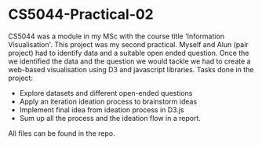# CS5044-Practical-02
CS5044 was a module in my MSc with the course title 'Information Visualisation'. This project was my second practical.
Myself and Alun (pair project) had to identify data and a suitable open ended question. Once the we identified the data and the question we would tackle we had to create a web-based visualisation using D3 and javascript libraries. Tasks done in the project:
 
 * Explore datasets and different open-ended questions
 * Apply an iteration ideation process to brainstorm ideas
 * Implement final idea from ideation process in D3.js
 * Sum up all the process and the ideation flow in a report.

All files can be found in the repo.

